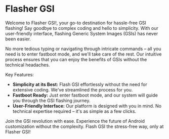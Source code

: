# Flasher GSI
Welcome to Flasher GSI!, your go-to destination for hassle-free GSI flashing! Say goodbye to complex coding and hello to simplicity. With our user-friendly interface, flashing Generic System Images (GSIs) has never been easier.

No more tedious typing or navigating through intricate commands – all you need is to enter fastboot mode, and we'll take care of the rest. Our intuitive process ensures that you can enjoy the benefits of GSIs without the technical headaches.

Key Features:
- **Simplicity at its Best:** Flash GSI effortlessly without the need for extensive coding. We've streamlined the process for you.
- **Fastboot Ready:** Just enter fastboot mode, and our system will guide you through the GSI flashing journey.
- **User-Friendly Interface:** Our platform is designed with you in mind. No technical expertise required – it's as simple as a few clicks.

Join the GSI revolution with ease. Experience the future of Android customization without the complexity. Flash GSI the stress-free way, only at Flasher GSI!
